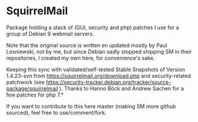 # SquirrelMail

Package holding a stack of (GUI, security and php) patches I use for a group of Debian 9 webmail servers.

Note that the original source is written en updated mostly by Paul Lesniewski, not by me, but since Debian sadly stopped shipping SM in their repositories, I created my own here, for convenience's sake.

Keeping this sync with validated/self-tested Stable Snapshots of Version 1.4.23-svn from https://squirrelmail.org/download.php and security-related patchwork (see https://security-tracker.debian.org/tracker/source-package/squirrelmail ).
Thanks to Hanno Böck and Andrew Sachen for a few patches for php 7.*

If you want to contribute to this here master (making SM more github sourced), feel free to use/comment/fork.
